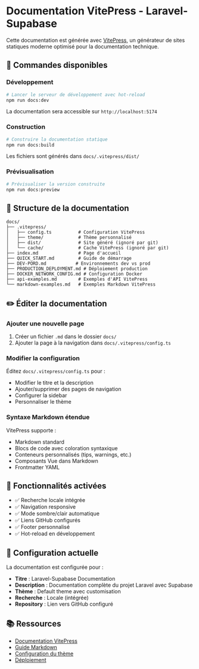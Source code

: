 # Documentation VitePress - Laravel-Supabase

Cette documentation est générée avec [VitePress](https://vitepress.dev/), un générateur de sites statiques moderne optimisé pour la documentation technique.

## 🚀 Commandes disponibles

### Développement
```bash
# Lancer le serveur de développement avec hot-reload
npm run docs:dev
```
La documentation sera accessible sur `http://localhost:5174`

### Construction
```bash
# Construire la documentation statique
npm run docs:build
```
Les fichiers sont générés dans `docs/.vitepress/dist/`

### Prévisualisation
```bash
# Prévisualiser la version construite
npm run docs:preview
```

## 📁 Structure de la documentation

```
docs/
├── .vitepress/
│   ├── config.ts          # Configuration VitePress
│   ├── theme/             # Thème personnalisé
│   ├── dist/              # Site généré (ignoré par git)
│   └── cache/             # Cache VitePress (ignoré par git)
├── index.md               # Page d'accueil
├── QUICK_START.md         # Guide de démarrage
├── DEV-PORD.md           # Environnements dev vs prod
├── PRODUCTION_DEPLOYMENT.md # Déploiement production
├── DOCKER_NETWORK_CONFIG.md # Configuration Docker
├── api-examples.md        # Exemples d'API VitePress
└── markdown-examples.md   # Exemples Markdown VitePress
```

## ✏️ Éditer la documentation

### Ajouter une nouvelle page
1. Créer un fichier `.md` dans le dossier `docs/`
2. Ajouter la page à la navigation dans `docs/.vitepress/config.ts`

### Modifier la configuration
Éditez `docs/.vitepress/config.ts` pour :
- Modifier le titre et la description
- Ajouter/supprimer des pages de navigation
- Configurer la sidebar
- Personnaliser le thème

### Syntaxe Markdown étendue
VitePress supporte :
- Markdown standard
- Blocs de code avec coloration syntaxique
- Conteneurs personnalisés (tips, warnings, etc.)
- Composants Vue dans Markdown
- Frontmatter YAML

## 🎨 Fonctionnalités activées

- ✅ Recherche locale intégrée
- ✅ Navigation responsive
- ✅ Mode sombre/clair automatique
- ✅ Liens GitHub configurés
- ✅ Footer personnalisé
- ✅ Hot-reload en développement

## 🔧 Configuration actuelle

La documentation est configurée pour :
- **Titre** : Laravel-Supabase Documentation
- **Description** : Documentation complète du projet Laravel avec Supabase
- **Thème** : Default theme avec customisation
- **Recherche** : Locale (intégrée)
- **Repository** : Lien vers GitHub configuré

## 📚 Ressources

- [Documentation VitePress](https://vitepress.dev/)
- [Guide Markdown](https://vitepress.dev/guide/markdown)
- [Configuration du thème](https://vitepress.dev/reference/default-theme-config)
- [Déploiement](https://vitepress.dev/guide/deploy) 